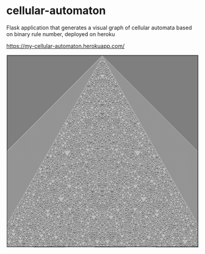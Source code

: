 # cellular-automaton
Flask application that generates a visual graph of cellular automata based on binary rule number, deployed on heroku

https://my-cellular-automaton.herokuapp.com/

![GitHub Logo](/sample.png)
